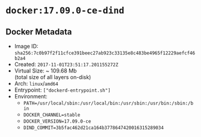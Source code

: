 # `docker:17.09.0-ce-dind`

## Docker Metadata

- Image ID: `sha256:7c0b97f2f11cfce391beec27ab923c33135e8c483be4965f12229aefcf46b2a4`
- Created: `2017-11-01T23:51:17.201155272Z`
- Virtual Size: ~ 109.68 Mb  
  (total size of all layers on-disk)
- Arch: `linux`/`amd64`
- Entrypoint: `["dockerd-entrypoint.sh"]`
- Environment:
  - `PATH=/usr/local/sbin:/usr/local/bin:/usr/sbin:/usr/bin:/sbin:/bin`
  - `DOCKER_CHANNEL=stable`
  - `DOCKER_VERSION=17.09.0-ce`
  - `DIND_COMMIT=3b5fac462d21ca164b3778647420016315289034`
